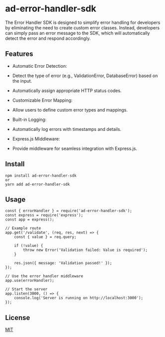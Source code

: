 # ad-error-handler-sdk

The Error Handler SDK is designed to simplify error handling for developers by eliminating the need to create custom error classes. Instead, developers can simply pass an error message to the SDK, which will automatically detect the error and respond accordingly.

## Features

- Automatic Error Detection:

- Detect the type of error (e.g., ValidationError, DatabaseError) based on the input.

- Automatically assign appropriate HTTP status codes.

- Customizable Error Mapping:

- Allow users to define custom error types and mappings.

- Built-in Logging:

- Automatically log errors with timestamps and details.

-  Express.js Middleware:

-  Provide middleware for seamless integration with Express.js.

## Install

``` 
npm install ad-error-handler-sdk
or 
yarn add ad-error-handler-sdk

```
## Usage


```
const { errorHandler } = require('ad-error-handler-sdk');
const express = require('express');
const app = express();

// Example route
app.get('/validate', (req, res, next) => {
    const { value } = req.query;

    if (!value) {
        throw new Error('Validation failed: Value is required');
    }

    res.json({ message: 'Validation passed!' });
});

// Use the error handler middleware
app.use(errorHandler);

// Start the server
app.listen(3000, () => {
    console.log('Server is running on http://localhost:3000');
});

```

## License

[MIT](LICENSE)
